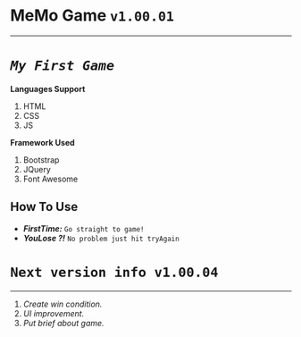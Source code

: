 # MeMo Game `v1.00.01`
---
# ***```My First Game```***
**Languages Support**
1. HTML
2. CSS
3. JS

**Framework Used**
1. Bootstrap
2. JQuery
3. Font Awesome
## How To Use
- ***FirstTime:*** `Go straight to game!`
- ***YouLose ?!*** `No problem just hit tryAgain`

 
# `Next version info v1.00.04`
---
1. *Create win condition.*
2. *UI improvement.*
3. *Put brief about game.*
